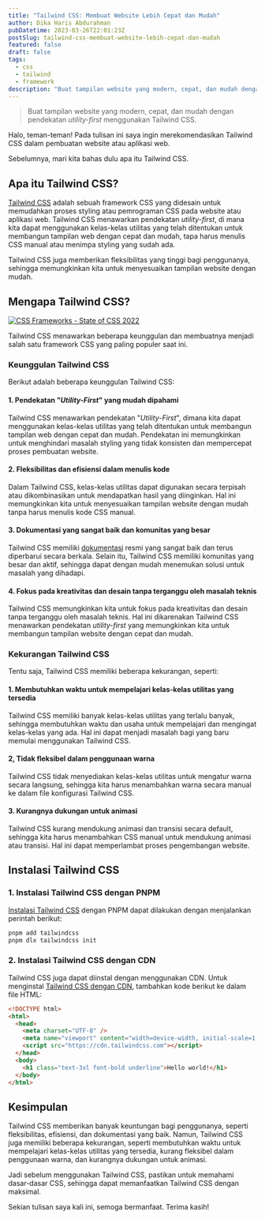 ```yaml
---
title: "Tailwind CSS: Membuat Website Lebih Cepat dan Mudah"
author: Dika Haris Abdurahman
pubDatetime: 2023-03-26T22:01:23Z
postSlug: tailwind-css-membuat-website-lebih-cepat-dan-mudah
featured: false
draft: false
tags:
  - css
  - tailwind
  - framework
description: "Buat tampilan website yang modern, cepat, dan mudah dengan pendekatan utility-first menggunakan Tailwind CSS."
---
```


> Buat tampilan website yang modern, cepat, dan mudah dengan pendekatan _utility-first_ menggunakan Tailwind CSS.

Halo, teman-teman! Pada tulisan ini saya ingin merekomendasikan Tailwind CSS dalam pembuatan website atau aplikasi web.

Sebelumnya, mari kita bahas dulu apa itu Tailwind CSS.

## Apa itu Tailwind CSS?

[Tailwind CSS](https://tailwindcss.com/) adalah sebuah framework CSS yang didesain untuk memudahkan proses styling atau pemrograman CSS pada website atau aplikasi web. Tailwind CSS menawarkan pendekatan _utility-first_, di mana kita dapat menggunakan kelas-kelas utilitas yang telah ditentukan untuk membangun tampilan web dengan cepat dan mudah, tapa harus menulis CSS manual atau menimpa styling yang sudah ada.

Tailwind CSS juga memberikan fleksibilitas yang tinggi bagi penggunanya, sehingga memungkinkan kita untuk menyesuaikan tampilan website dengan mudah.

## Mengapa Tailwind CSS?

<div>
  <a href="https://2022.stateofcss.com/en-US/css-frameworks/">
    <img src="/assets/tailwind-css-usage-2022.png" class="sm:w-1/1 mx-auto" alt="CSS Frameworks - State of CSS 2022">
  </a>
</div>

Tailwind CSS menawarkan beberapa keunggulan dan membuatnya menjadi salah satu framework CSS yang paling populer saat ini.

### Keunggulan Tailwind CSS

Berikut adalah beberapa keunggulan Tailwind CSS:

#### 1. Pendekatan "_Utility-First_" yang mudah dipahami

Tailwind CSS menawarkan pendekatan "_Utility-First_", dimana kita dapat menggunakan kelas-kelas utilitas yang telah ditentukan untuk membangun tampilan web dengan cepat dan mudah. Pendekatan ini memungkinkan untuk menghindari masalah styling yang tidak konsisten dan mempercepat proses pembuatan website.

#### 2. Fleksibilitas dan efisiensi dalam menulis kode

Dalam Tailwind CSS, kelas-kelas utilitas dapat digunakan secara terpisah atau dikombinasikan untuk mendapatkan hasil yang diinginkan. Hal ini memungkinkan kita untuk menyesuaikan tampilan website dengan mudah tanpa harus menulis kode CSS manual.

#### 3. Dokumentasi yang sangat baik dan komunitas yang besar

Tailwind CSS memiliki [dokumentasi](https://tailwindcss.com/docs/installation) resmi yang sangat baik dan terus diperbarui secara berkala. Selain itu, Tailwind CSS memiliki komunitas yang besar dan aktif, sehingga dapat dengan mudah menemukan solusi untuk masalah yang dihadapi.

#### 4. Fokus pada kreativitas dan desain tanpa terganggu oleh masalah teknis

Tailwind CSS memungkinkan kita untuk fokus pada kreativitas dan desain tanpa terganggu oleh masalah teknis. Hal ini dikarenakan Tailwind CSS menawarkan pendekatan _utility-first_ yang memungkinkan kita untuk membangun tampilan website dengan cepat dan mudah.

### Kekurangan Tailwind CSS

Tentu saja, Tailwind CSS memiliki beberapa kekurangan, seperti:

#### 1. Membutuhkan waktu untuk mempelajari kelas-kelas utilitas yang tersedia

Tailwind CSS memiliki banyak kelas-kelas utilitas yang terlalu banyak, sehingga membutuhkan waktu dan usaha untuk mempelajari dan mengingat kelas-kelas yang ada. Hal ini dapat menjadi masalah bagi yang baru memulai menggunakan Tailwind CSS.

#### 2, Tidak fleksibel dalam penggunaan warna

Tailwind CSS tidak menyediakan kelas-kelas utilitas untuk mengatur warna secara langsung, sehingga kita harus menambahkan warna secara manual ke dalam file konfigurasi Tailwind CSS.

#### 3. Kurangnya dukungan untuk animasi

Tailwind CSS kurang mendukung animasi dan transisi secara default, sehingga kita harus menambahkan CSS manual untuk mendukung animasi atau transisi. Hal ini dapat memperlambat proses pengembangan website.

## Instalasi Tailwind CSS

### 1. Instalasi Tailwind CSS dengan PNPM

[Instalasi Tailwind CSS](https://tailwindcss.com/docs/installation) dengan PNPM dapat dilakukan dengan menjalankan perintah berikut:

```bash
pnpm add tailwindcss
pnpm dlx tailwindcss init
```

### 2. Instalasi Tailwind CSS dengan CDN

Tailwind CSS juga dapat diinstal dengan menggunakan CDN. Untuk menginstal [Tailwind CSS dengan CDN](https://tailwindcss.com/docs/installation/play-cdn), tambahkan kode berikut ke dalam file HTML:

```html
<!DOCTYPE html>
<html>
  <head>
    <meta charset="UTF-8" />
    <meta name="viewport" content="width=device-width, initial-scale=1.0" />
    <script src="https://cdn.tailwindcss.com"></script>
  </head>
  <body>
    <h1 class="text-3xl font-bold underline">Hello world!</h1>
  </body>
</html>
```

## Kesimpulan

Tailwind CSS memberikan banyak keuntungan bagi penggunanya, seperti fleksibilitas, efisiensi, dan dokumentasi yang baik. Namun, Tailwind CSS juga memiliki beberapa kekurangan, seperti membutuhkan waktu untuk mempelajari kelas-kelas utilitas yang tersedia, kurang fleksibel dalam penggunaan warna, dan kurangnya dukungan untuk animasi.

Jadi sebelum menggunakan Tailwind CSS, pastikan untuk memahami dasar-dasar CSS, sehingga dapat memanfaatkan Tailwind CSS dengan maksimal.

Sekian tulisan saya kali ini, semoga bermanfaat. Terima kasih!
